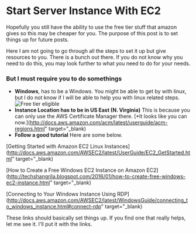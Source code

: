 # Start Server Instance With EC2

Hopefully you still have the ability to use the free tier stuff that amazon gives so this may be cheaper for you. The purpose of this post is to set things up for future posts.

Here I am not going to go through all the steps to set it up but give resources to you. There is a bunch out there. If you do not know why you need to do this, you may look further to what you need to do for your needs.

### But I must require you to do somethings
* __Windows__, has to be a Windows. You might be able to get by with linux, but I do not know if I will be able to help you with linux related steps.
![](../src/assets/images/p29.jpg "Free tier eligible")
* __Instance Location has to be in US East (N. Virginia)__ This is because you can only use the AWS Certificate Manager there. [*It looks like you can now.](http://docs.aws.amazon.com/acm/latest/userguide/acm-regions.html" target="_blank)
* __Follow a good tutorial__ Here are some below.

[Getting Started with Amazon EC2 Linux Instances](http://docs.aws.amazon.com/AWSEC2/latest/UserGuide/EC2_GetStarted.html" target="_blank)

[How to Create a Free Windows EC2 Instance on Amazon EC2](http://techshangrila.blogspot.com/2016/01/how-to-create-free-windows-ec2-instance.html" target="_blank)

[Connecting to Your Windows Instance Using RDP](http://docs.aws.amazon.com/AWSEC2/latest/WindowsGuide/connecting_to_windows_instance.html#connect-rdp" target="_blank)

These links should basically set things up. If you find one that really helps, let me see it. I'll put it with the links.
